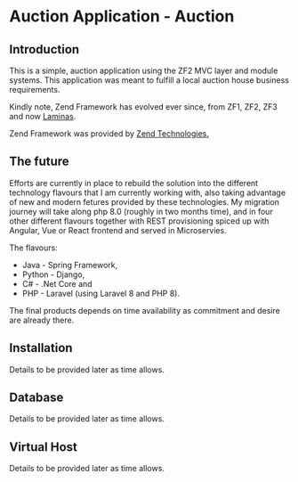 Auction Application - Auction
=============================

Introduction
------------
This is a simple, auction application using the ZF2 MVC layer and module
systems. This application was meant to fulfill a local auction house business requirements.

Kindly note, Zend Framework has evolved ever since, from ZF1, ZF2, ZF3 and now [Laminas](https://getlaminas.org "Laminas's Homepage"). 

Zend Framework was provided by [Zend Technologies.](https://framework.zend.com/ "Zend Framework's Homepage")

The future
-----------
Efforts are currently in place to rebuild the solution into the different technology flavours that I am currently working with, also taking advantage of new and modern fetures provided by these technologies. My migration journey will take along php 8.0 (roughly in two months time), and in four other different flavours together with REST provisioning spiced up with Angular, Vue or React frontend and served in Microservies.

The flavours:

* Java - Spring Framework, 
* Python - Django, 
* C# - .Net Core and
* PHP - Laravel (using Laravel 8 and PHP 8).

The final products depends on time availability as commitment and desire are already there.


Installation
------------

Details to be provided later as time allows.


Database
--------
Details to be provided later as time allows.

Virtual Host
------------
Details to be provided later as time allows.


